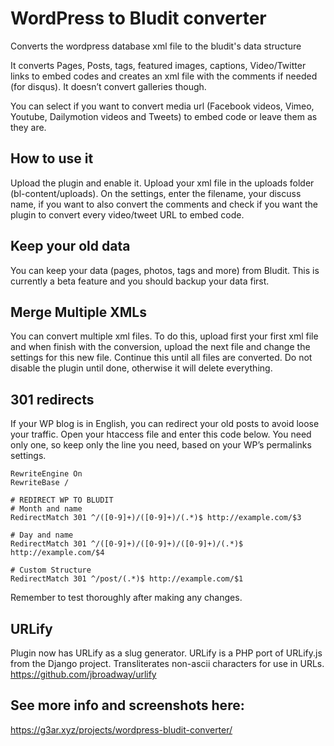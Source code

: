 # WordPress to Bludit converter
Converts the wordpress database xml file to the bludit's data structure

It converts Pages, Posts, tags, featured images, captions, Video/Twitter links to embed codes and creates an xml file 
with the comments if needed (for disqus). It doesn’t convert galleries though. 

You can select if you want to convert media url (Facebook videos, Vimeo, Youtube, Dailymotion videos and Tweets) to embed code 
or leave them as they are.

## How to use it

Upload the plugin and enable it. Upload your xml file in the uploads folder (bl-content/uploads). On the settings, enter the filename, your discuss name, if you want to also convert the comments and check if you want the plugin to convert every video/tweet URL to embed code.

## Keep your old data
You can keep your data (pages, photos, tags and more) from Bludit. This is currently a beta feature and you should backup your data first.

## Merge Multiple XMLs

You can convert multiple xml files. To do this, upload first your first xml file and when finish with the conversion, upload the next file and change the settings for this new file. Continue this until all files are converted. Do not disable the plugin until done, otherwise it will delete everything.

## 301 redirects
If your WP blog is in English, you can redirect your old posts to avoid loose your traffic. Open your htaccess file and enter this code below. You need only one, so keep only the line you need, based on your WP’s permalinks settings.

```
RewriteEngine On
RewriteBase /

# REDIRECT WP TO BLUDIT
# Month and name
RedirectMatch 301 ^/([0-9]+)/([0-9]+)/(.*)$ http://example.com/$3

# Day and name
RedirectMatch 301 ^/([0-9]+)/([0-9]+)/([0-9]+)/(.*)$ http://example.com/$4

# Custom Structure
RedirectMatch 301 ^/post/(.*)$ http://example.com/$1
```

Remember to test thoroughly after making any changes.

## URLify
Plugin now has URLify as a slug generator. URLify is a PHP port of URLify.js from the Django project. Transliterates non-ascii characters for use in URLs. 
https://github.com/jbroadway/urlify

## See more info and screenshots here:
https://g3ar.xyz/projects/wordpress-bludit-converter/
